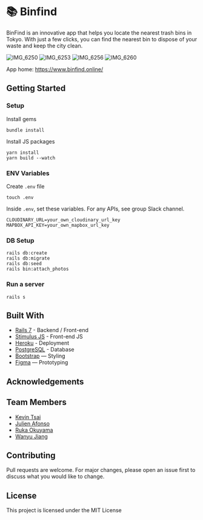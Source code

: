 # 📚 Binfind

BinFind is an innovative app that helps you locate the nearest trash bins in Tokyo. With just a few clicks, you can find the nearest bin to dispose of your waste and keep the city clean.


![IMG_6250](https://user-images.githubusercontent.com/122064462/224602510-5d467b40-fd28-4471-b8a8-3bb510978d66.jpg)
![IMG_6253](https://user-images.githubusercontent.com/122064462/224602516-226dd49e-3f0c-4671-93d8-047bef234a15.jpg)
![IMG_6256](https://user-images.githubusercontent.com/122064462/224602517-e8d5b2a7-0ac8-47cd-8202-15978661949a.jpg)
![IMG_6260](https://user-images.githubusercontent.com/122064462/224602519-0cd15c08-a789-4730-9be1-57622f9e7339.jpg)
<br>

App home: https://www.binfind.online/
   

## Getting Started
### Setup

Install gems
```
bundle install
```
Install JS packages
```
yarn install
yarn build --watch
```

### ENV Variables
Create `.env` file
```
touch .env
```
Inside `.env`, set these variables. For any APIs, see group Slack channel.
```
CLOUDINARY_URL=your_own_cloudinary_url_key
MAPBOX_API_KEY=your_own_mapbox_url_key
```

### DB Setup
```
rails db:create
rails db:migrate
rails db:seed
rails bin:attach_photos
```

### Run a server
```
rails s
```

## Built With
- [Rails 7](https://guides.rubyonrails.org/) - Backend / Front-end
- [Stimulus JS](https://stimulus.hotwired.dev/) - Front-end JS
- [Heroku](https://heroku.com/) - Deployment
- [PostgreSQL](https://www.postgresql.org/) - Database
- [Bootstrap](https://getbootstrap.com/) — Styling
- [Figma](https://www.figma.com) — Prototyping

## Acknowledgements


## Team Members
- [Kevin Tsai](https://www.linkedin.com/in/kevin-s-tsai/)
- [Julien Afonso](https://www.linkedin.com/in/julien-afonso-59568124b/)
- [Ruka Okuyama](https://www.linkedin.com/in/luka-okuyama-14b87213a/)
- [Wanyu Jiang](https://www.linkedin.com/in/wanyu-jiang-144195248/)


## Contributing
Pull requests are welcome. For major changes, please open an issue first to discuss what you would like to change.

## License
This project is licensed under the MIT License
